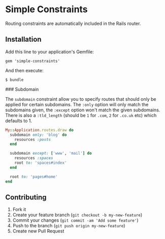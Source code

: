 # Simple Constraints

Routing constraints are automatically included in the Rails router.

## Installation

Add this line to your application's Gemfile:

    gem 'simple-constraints'

And then execute:

    $ bundle

### Subdomain

The `subdomain` constraint allow you to specify routes that should only
be applied for certain subdomains. The `:only` option will only match
the subdomains given, the `:except` option won't match the given
subdomains. There is also a `:tld_length` (should be `1` for `.com`, `2`
for `.co.uk` etc) which defaults to 1.

```ruby
My::Application.routes.draw do
  subdomain only: 'blog' do
    resources :posts
  end

  subdomain except: ['www', 'mail'] do
    resources :spaces
    root to: 'spaces#index'
  end

  root to: 'pages#home'
end
```

## Contributing

1. Fork it
2. Create your feature branch (`git checkout -b my-new-feature`)
3. Commit your changes (`git commit -am 'Add some feature'`)
4. Push to the branch (`git push origin my-new-feature`)
5. Create new Pull Request
